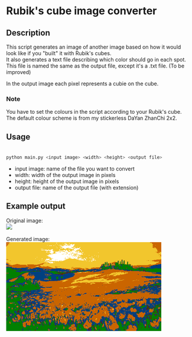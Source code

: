 # Rubik's cube image converter

## Description

This script generates an image of another image based on how it would look like if you "built" it with Rubik's cubes.  
It also generates a text file describing which color should go in each spot. This file is named the same as the output file, except it's a .txt file. (To be improved)

In the output image each pixel represents a cubie on the cube.

### Note

You have to set the colours in the script according to your Rubik's cube.  
The default colour scheme is from my stickerless DaYan ZhanChi 2x2.

## Usage

```bash

python main.py <input image> <width> <height> <output file>

```

- input image: name of the file you want to convert
- width: width of the output image in pixels
- height: height of the output image in pixels
- output file: name of the output file (with extension)

## Example output

Original image:  
![](tajkep6.png)

Generated image:  
![](outtajkep.png)

